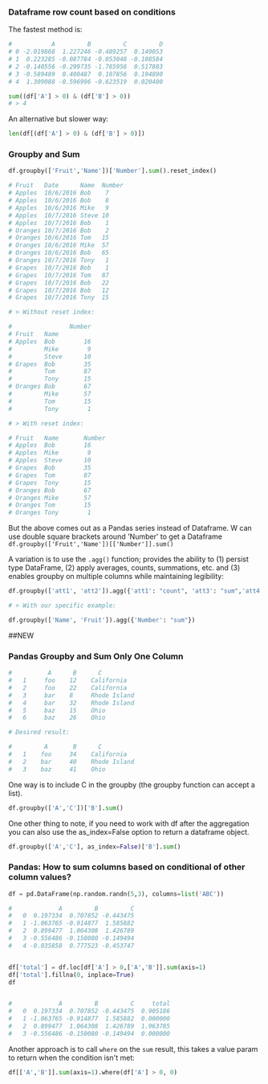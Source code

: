 ### Dataframe row count based on conditions

The fastest method is: 

```python
#           A         B         C         D
# 0 -2.019868  1.227246 -0.489257  0.149053
# 1  0.223285 -0.087784 -0.053048 -0.108584
# 2 -0.140556 -0.299735 -1.765956  0.517803
# 3 -0.589489  0.400487  0.107856  0.194890
# 4  1.309088 -0.596996 -0.623519  0.020400

sum((df['A'] > 0) & (df['B'] > 0))
# > 4
```
An alternative but slower way:

```python
len(df[(df['A'] > 0) & (df['B'] > 0)])
```


### Groupby and Sum

```python
df.groupby(['Fruit','Name'])['Number'].sum().reset_index()

# Fruit   Date      Name  Number
# Apples  10/6/2016 Bob    7
# Apples  10/6/2016 Bob    8
# Apples  10/6/2016 Mike   9
# Apples  10/7/2016 Steve 10
# Apples  10/7/2016 Bob    1
# Oranges 10/7/2016 Bob    2
# Oranges 10/6/2016 Tom   15
# Oranges 10/6/2016 Mike  57
# Oranges 10/6/2016 Bob   65
# Oranges 10/7/2016 Tony   1
# Grapes  10/7/2016 Bob    1
# Grapes  10/7/2016 Tom   87
# Grapes  10/7/2016 Bob   22
# Grapes  10/7/2016 Bob   12
# Grapes  10/7/2016 Tony  15

# > Without reset index:

#                Number
# Fruit   Name         
# Apples  Bob        16
#         Mike        9
#         Steve      10
# Grapes  Bob        35
#         Tom        87
#         Tony       15
# Oranges Bob        67
#         Mike       57
#         Tom        15
#         Tony        1

# > With reset index:

# Fruit   Name       Number
# Apples  Bob        16
# Apples  Mike        9
# Apples  Steve      10
# Grapes  Bob        35
# Grapes  Tom        87
# Grapes  Tony       15
# Oranges Bob        67
# Oranges Mike       57
# Oranges Tom        15
# Oranges Tony        1

```
But the above comes out as a Pandas series instead of Dataframe. W can use double square brackets around 'Number' to get a Dataframe
`df.groupby(['Fruit','Name'])[['Number']].sum()`

A variation is to use the `.agg()` function; provides the ability to (1) persist type DataFrame, (2) apply averages, counts, summations, etc. and (3) enables groupby on multiple columns while maintaining legibility:

```python
df.groupby(['att1', 'att2']).agg({'att1': "count", 'att3': "sum",'att4': 'mean'})

# > With our specific example:

df.groupby(['Name', 'Fruit']).agg({'Number': "sum"})
```
##NEW

### Pandas Groupby and Sum Only One Column

```python
#	       A      B      C
#	1     foo    12    California
#	2     foo    22    California
#	3     bar    8     Rhode Island
#	4     bar    32    Rhode Island
#	5     baz    15    Ohio
#	6     baz    26    Ohio

# Desired result:

#	      A       B      C
#	1    foo     34    California
#	2    bar     40    Rhode Island
#	3    baz     41    Ohio
```

One way is to include C in the groupby (the groupby function can accept a list).

```python
df.groupby(['A','C'])['B'].sum()
```

One other thing to note, if you need to work with df after the aggregation you can also use the as_index=False option to return a dataframe object. 

```python
df.groupby(['A','C'], as_index=False)['B'].sum()
```

### Pandas: How to sum columns based on conditional of other column values?

```python
df = pd.DataFrame(np.random.randn(5,3), columns=list('ABC'))

#	          A         B         C
#	0  0.197334  0.707852 -0.443475
#	1 -1.063765 -0.914877  1.585882
#	2  0.899477  1.064308  1.426789
#	3 -0.556486 -0.150080 -0.149494
#	4 -0.035858  0.777523 -0.453747


df['total'] = df.loc[df['A'] > 0,['A','B']].sum(axis=1)
df['total'].fillna(0, inplace=True)
df


#	          A         B         C     total
#	0  0.197334  0.707852 -0.443475  0.905186
#	1 -1.063765 -0.914877  1.585882  0.000000
#	2  0.899477  1.064308  1.426789  1.963785
#	3 -0.556486 -0.150080 -0.149494  0.000000
```


Another approach is to call `where` on the `sum` result, this takes a value param to return when the condition isn't met:

```python
df[['A','B']].sum(axis=1).where(df['A'] > 0, 0)
```
